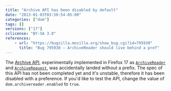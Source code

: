 ```yaml
---
title: "Archive API has been disabled by default"
date: "2013-01-03T03:50:54-05:00"
categories: ["dom"]
tags: []
versions: ["17"]
cclicense: "BY-SA 3.0"
references:
    - url: "https://bugzilla.mozilla.org/show_bug.cgi?id=795930"
      title: "Bug 795930 – ArchiveReader should live behind a pref"
---
```

The [Archive API](https://hacks.mozilla.org/2012/10/archiveapi-read-out-archive-file-contents-introducing-bleeding-edge/), experimentally implemented in Firefox 17 as [`ArchiveReader`](https://developer.mozilla.org/docs/Web/API/ArchiveReader) and [`ArchiveRequest`](https://developer.mozilla.org/docs/Web/API/ArchiveRequest), was accidentally landed without a prefix. The spec of this API has not been completed yet and it's unstable, therefore it has been disabled with a preference. If you'd like to test the API, change the value of `dom.archivereader.enabled` to `true`.
